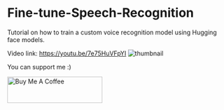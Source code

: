 # Fine-tune-Speech-Recognition
Tutorial on how to train a custom voice recognition model using Hugging face models.

Video link: https://youtu.be/7e75HuVFpYI
![thumbnail](https://user-images.githubusercontent.com/49631017/233625269-0609a9f7-6ad1-44d1-8884-86d2846b56f4.png)

You can support me :)

<a href="https://www.buymeacoffee.com/deepakjohnreji" target="_blank"><img src="https://cdn.buymeacoffee.com/buttons/v2/default-yellow.png" alt="Buy Me A Coffee" style="height: 60px !important;width: 217px !important;" ></a>
